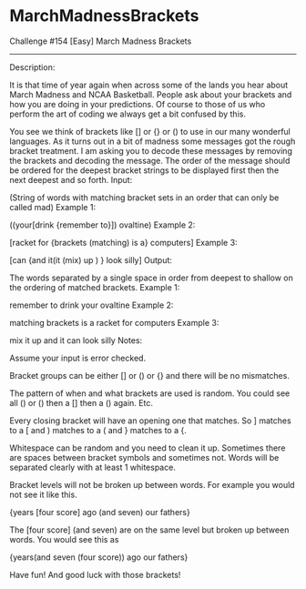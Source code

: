 MarchMadnessBrackets
====================

Challenge #154 [Easy] March Madness Brackets

--------------------

Description:

It is that time of year again when across some of the lands you hear about March Madness and NCAA Basketball. People ask about your brackets and how you are doing in your predictions. Of course to those of us who perform the art of coding we always get a bit confused by this.

You see we think of brackets like [] or {} or () to use in our many wonderful languages. As it turns out in a bit of madness some messages got the rough bracket treatment. I am asking you to decode these messages by removing the brackets and decoding the message. The order of the message should be ordered for the deepest bracket strings to be displayed first then the next deepest and so forth.
Input:

(String of words with matching bracket sets in an order that can only be called mad)
Example 1:

((your[drink {remember to}]) ovaltine)
Example 2:

[racket for {brackets (matching) is a} computers]
Example 3:

[can {and it(it (mix) up ) } look silly]
Output:

The words separated by a single space in order from deepest to shallow on the ordering of matched brackets.
Example 1:

remember to drink your ovaltine
Example 2:

matching brackets is a racket for computers
Example 3:

mix it up and it can look silly
Notes:

Assume your input is error checked.

Bracket groups can be either [] or () or {} and there will be no mismatches.

The pattern of when and what brackets are used is random. You could see all () or () then a [] then a () again. Etc.

Every closing bracket will have an opening one that matches. So ] matches to a [ and ) matches to a ( and } matches to a {.

Whitespace can be random and you need to clean it up. Sometimes there are spaces between bracket symbols and sometimes not. Words will be separated clearly with at least 1 whitespace.

Bracket levels will not be broken up between words. For example you would not see it like this.

{years [four score] ago (and seven) our fathers}

The [four score] (and seven) are on the same level but broken up between words. You would see this as

{years(and seven (four score)) ago our fathers}

Have fun! And good luck with those brackets!
